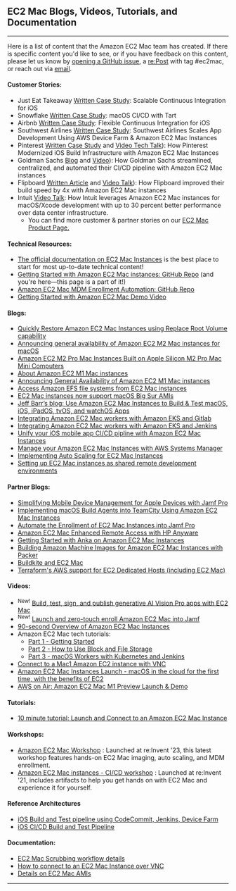 ## **EC2 Mac Blogs, Videos, Tutorials, and Documentation**
---
Here is a list of content that the Amazon EC2 Mac team has created. If there is specific content you'd like to see, or if you have feedback on this content, please let us know by [opening a GitHub issue](https://github.com/aws-samples/amazon-ec2-mac-getting-started/issues/new/choose), a [re:Post](https://repost.aws/) with tag #ec2mac, or reach out via [email](mailto:ec2-mac-wwso@amazon.com).

#### Customer Stories:
- Just Eat Takeaway [Written Case Study](https://medium.com/justeattakeaway-tech/scalable-continuous-integration-for-ios-15ff33435992): Scalable Continuous Integration for iOS
- Snowflake [Written Case Study](https://medium.com/snowflake/macos-ci-cd-with-tart-d3c0e511f3c9): macOS CI/CD with Tart
- Airbnb [Written Case Study](https://medium.com/airbnb-engineering/flexible-continuous-integration-for-ios-4ab33ea4072f): Flexible Continuous Integration for iOS
- Southwest Airlines [Written Case Study](https://aws.amazon.com/solutions/case-studies/southwest-devicefarm-ec2-case-study/): Southwest Airlines Scales App Development Using AWS Device Farm & Amazon EC2 Mac Instances
- Pinterest [Written Case Study](https://aws.amazon.com/solutions/case-studies/pinterest-ec2-mac-instances-case-study/) and [Video Tech Talk](https://www.youtube.com/watch?v=f2rDM8p8oNE)): How Pinterest Modernized iOS Build Infrastructure with Amazon EC2 Mac Instances
- Goldman Sachs [Blog](https://developer.gs.com/blog/mobile-cicd-with-ec2-macos/) and [Video](https://www.youtube.com/watch?v=i9b7UtenFlA)): How Goldman Sachs streamlined, centralized, and automated their CI/CD pipeline with Amazon EC2 Mac instances
- Flipboard [Written Article](https://www.wired.com/sponsored/story/bye-bye-bender/) and [Video Talk](https://www.youtube.com/watch?v=HMmu9sHLfgk&t=8s)): How Flipboard improved their build speed by 4x with Amazon EC2 Mac instances
- Intuit [Video Talk](https://www.youtube.com/watch?v=rlmaJVy2DVw): How Intuit leverages Amazon EC2 Mac instances for macOS/Xcode development with up to 30 percent better performance over data center infrastructure.
  - You can find more customer & partner stories on our [EC2 Mac Product Page.](https://aws.amazon.com/ec2/instance-types/mac/)

#### Technical Resources:
- [The official documentation on EC2 Mac Instances](https://docs.aws.amazon.com/AWSEC2/latest/UserGuide/ec2-mac-instances.html) is the best place to start for most up-to-date technical content!
- [Getting Started with Amazon EC2 Mac instances: GitHub Repo](https://github.com/aws-samples/amazon-ec2-mac-getting-started) (and you're here—this page is a part of it!)
- [Amazon EC2 Mac MDM Enrollment Automation: GitHub Repo](https://github.com/aws-samples/amazon-ec2-mac-mdm-enrollment-automation)
- [Getting Started with Amazon EC2 Mac Demo Video](https://www.youtube.com/watch?v=FtU2_bBfSgM)

#### Blogs:
- [Quickly Restore Amazon EC2 Mac Instances using Replace Root Volume capability](https://aws.amazon.com/blogs/compute/new-reset-amazon-ec2-mac-instances-to-a-known-state-using-replace-root-volume-capability/)
- [Announcing general availability of Amazon EC2 M2 Mac instances for macOS](https://aws.amazon.com/about-aws/whats-new/2023/10/general-availability-amazon-ec2-m2-mac-instances-mac-os/)
- [Amazon EC2 M2 Pro Mac Instances Built on Apple Silicon M2 Pro Mac Mini Computers](https://aws.amazon.com/blogs/aws/new-amazon-ec2-m2-pro-mac-instances-built-on-apple-silicon-m2-pro-mac-mini-computers/)
- [About Amazon EC2 M1 Mac instances](https://aws.amazon.com/blogs/aws/new-amazon-ec2-m1-mac-instances/)
- [Announcing General Availability of Amazon EC2 M1 Mac instances](https://aws.amazon.com/about-aws/whats-new/2022/07/general-availability-amazon-ec2-m1-mac-instances-macos/)
- [Access Amazon EFS file systems from EC2 Mac instances](https://aws.amazon.com/about-aws/whats-new/2021/02/access-amazon-efs-file-systems-from-ec2-mac-instances-running-macos-big-sur?)
- [EC2 Mac instances now support macOS Big Sur AMIs](https://aws.amazon.com/about-aws/whats-new/2021/02/amazon-ec2-mac-instances-now-support-macos-big-sur)
- [Jeff Barr’s blog: Use Amazon EC2 Mac Instances to Build & Test macOS, iOS, iPadOS, tvOS, and watchOS Apps](https://aws.amazon.com/blogs/aws/new-use-mac-instances-to-build-test-macos-ios-ipados-tvos-and-watchos-apps)
- [Integrating Amazon EC2 Mac workers with Amazon EKS and Gitlab](https://aws.amazon.com/blogs/opensource/integrating-ec2-macos-workers-with-eks-and-gitlab/)
- [Integrating Amazon EC2 Mac workers with Amazon EKS and Jenkins](https://aws.amazon.com/blogs/opensource/integrating-ec2-macos-workers-with-eks-and-jenkins/)
- [Unify your iOS mobile app CI/CD pipline with Amazon EC2 Mac Instances](https://aws.amazon.com/blogs/compute/unify-your-ios-mobile-app-ci-cd-pipeline-with-amazon-ec2-mac-instances-2/)
- [Manage your Amazon EC2 Mac Instances with AWS Systems Manager](https://aws.amazon.com/blogs/mt/manage-your-amazon-ec2-macos-instances-with-aws-systems-manager/)
- [Implementing Auto Scaling for EC2 Mac Instances](https://aws.amazon.com/blogs/compute/implementing-autoscaling-for-ec2-mac-instances/)
- [Setting up EC2 Mac instances as shared remote development environments](https://aws.amazon.com/blogs/compute/setting-up-ec2-mac-instances-as-shared-remote-development-environments/)

#### Partner Blogs:

- [Simplifying Mobile Device Management for Apple Devices with Jamf Pro](https://aws.amazon.com/blogs/apn/simplifying-mobile-device-management-for-apple-devices-with-jamf-pro/)
- [Implementing macOS Build Agents into TeamCity Using Amazon EC2 Mac Instances](https://aws.amazon.com/blogs/apn/implementing-macos-build-agents-into-teamcity-using-amazon-ec2-mac-instances/)
- [Automate the Enrollment of EC2 Mac Instances into Jamf Pro](https://aws.amazon.com/blogs/apn/automate-the-enrollment-of-ec2-mac-instances-into-jamf-pro/)
- [Amazon EC2 Mac Enhanced Remote Access with HP Anyware](https://aws.amazon.com/blogs/apn/amazon-ec2-mac-enhanced-remote-access-with-hp-anyware/)
- [Getting Started with Anka on Amazon EC2 Mac Instances](https://aws.amazon.com/blogs/compute/getting-started-with-anka-on-ec2-mac-instances/)
- [Building Amazon Machine Images for Amazon EC2 Mac Instances with Packer](https://aws.amazon.com/blogs/compute/building-amazon-machine-images-amis-for-ec2-mac-instances-with-packer/)
- [Buildkite and EC2 Mac](https://buildkite.com/docs/agent/v3/macos#main)
- [Terraform's AWS support for EC2 Dedicated Hosts (including EC2 Mac)](https://github.com/hashicorp/terraform-provider-aws/issues/10752)

#### Videos:
- <sup>New!</sup> [Build, test, sign, and publish generative AI Vision Pro apps with EC2 Mac](https://www.youtube.com/watch?v=MzLWF-MfdTw)
- <sup>New!</sup> [Launch and zero-touch enroll Amazon EC2 Mac into Jamf](https://www.youtube.com/watch?v=8JOCR7-cOjc)
- [90-second Overview of Amazon EC2 Mac Instances](https://www.youtube.com/watch?v=d0FulqrjHkk)
- Amazon EC2 Mac tech tutorials:
  - [Part 1 - Getting Started](https://www.youtube.com/watch?v=_pjl7PAsCPI)
  - [Part 2 - How to Use Block and File Storage](https://www.youtube.com/watch?v=--BfdlnIc7Y)
  - [Part 3 - macOS Workers with Kubernetes and Jenkins](https://www.youtube.com/watch?v=XWcCzqEemQQ)
- [Connect to a Mac1 Amazon EC2 instance with VNC](https://www.youtube.com/watch?v=FtU2_bBfSgM)
- [Amazon EC2 Mac Instances Launch - macOS in the cloud for the first time, with the benefits of EC2](https://www.youtube.com/watch?v=Pn3miC_tTH0)
- [AWS on Air: Amazon EC2 Mac M1 Preview Launch & Demo](https://www.twitch.tv/videos/1222154674?t=00h22m30s)

#### Tutorials:

- [10 minute tutorial: Launch and Connect to an Amazon EC2 Mac Instance](https://aws.amazon.com/getting-started/hands-on/?getting-started-all.sort-by=item.additionalFields.sortOrder&getting-started-all.sort-order=asc&awsf.getting-started-category=category%23compute&awsf.getting-started-level=*all&awsf.getting-started-content-type=*all&getting-started-all.q=launch%2Band%2Bconnect%2Bmac&getting-started-all.q_operator=AND)

#### Workshops:

- [Amazon EC2 Mac Workshop](https://catalog.workshops.aws/ec2mac) : Launched at re:Invent '23, this latest workshop features hands-on EC2 Mac imaging, auto scaling, and MDM enrollment. 
- [Amazon EC2 Mac instances - CI/CD workshop](https://catalog.us-east-1.prod.workshops.aws/v2/workshops/5ced3c00-8e8a-4c4d-82fa-ca1b7804ea4d/en-US) : Launched at re:Invent '21, includes artifacts to help you get hands on with EC2 Mac and experience it for yourself.


#### Reference Architectures
* [iOS Build and Test pipeline using CodeCommit, Jenkins, Device Farm](https://d1.awsstatic.com/architecture-diagrams/ArchitectureDiagrams/ios-build-and-test-pipeline-using-jenkins-ra.pdf) 
* [iOS CI/CD Build and Test Pipeline](https://d1.awsstatic.com/architecture-diagrams/ArchitectureDiagrams/ios-cicd-build-test-pipeline-ra.pdf)


#### Documentation:

- [EC2 Mac Scrubbing workflow details](https://docs.aws.amazon.com/AWSEC2/latest/UserGuide/mac-instance-stop.html)
- [How to connect to an EC2 Mac Instance over VNC](https://docs.aws.amazon.com/AWSEC2/latest/UserGuide/connect-to-mac-instance.html#mac-instance-vnc)
- [Details on EC2 Mac AMIs](https://docs.aws.amazon.com/AWSEC2/latest/UserGuide/macos-ami-overview.html)

---
